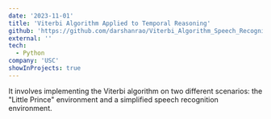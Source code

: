 ```yaml
---
date: '2023-11-01'
title: 'Viterbi Algorithm Applied to Temporal Reasoning'
github: 'https://github.com/darshanrao/Viterbi_Algorithm_Speech_Recognition'
external: ''
tech:
  - Python
company: 'USC'
showInProjects: true
---
```


 It involves implementing the Viterbi algorithm on two different scenarios: the "Little Prince" environment and a simplified speech recognition environment.
